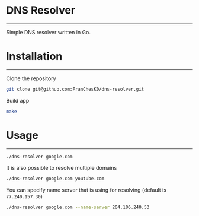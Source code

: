 # DNS Resolver
---
Simple DNS resolver written in Go.

# Installation
---
Clone the repository
```bash
git clone git@github.com:FranChesK0/dns-resolver.git
```

Build app
```bash
make
```

# Usage
---
```bash
./dns-resolver google.com
```

It is also possible to resolve multiple domains
```bash
./dns-resolver google.com youtube.com
```

You can specify name server that is using for resolving (default is `77.240.157.30`)
```bash
./dns-resolver google.com --name-server 204.106.240.53
```